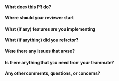 #### What does this PR do?

#### Where should your reviewer start

#### What (if any) features are you implementing

#### What (if anything) did you refactor?

#### Were there any issues that arose?

#### Is there anything that you need from your teammate?

#### Any other comments, questions, or concerns?
